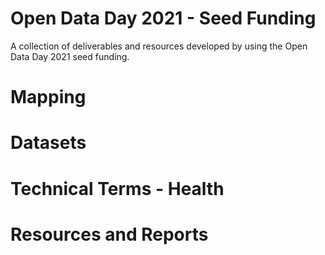 # Open Data Day 2021 - Seed Funding
A collection of deliverables and resources developed by using the Open Data Day 2021 seed funding.

# Mapping


# Datasets


# Technical Terms - Health


# Resources and Reports

